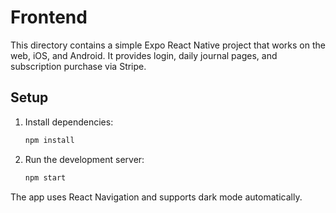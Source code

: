 # Frontend

This directory contains a simple Expo React Native project that works on the web, iOS, and Android. It provides login, daily journal pages, and subscription purchase via Stripe.

## Setup
1. Install dependencies:
   ```bash
   npm install
   ```
2. Run the development server:
   ```bash
   npm start
   ```
The app uses React Navigation and supports dark mode automatically.
